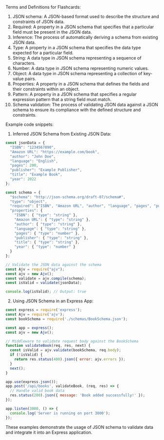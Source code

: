 Terms and Definitions for Flashcards:
1. JSON schema: A JSON-based format used to describe the structure and constraints of JSON data.
2. Required: A property in a JSON schema that specifies that a particular field must be present in the JSON data.
3. Inference: The process of automatically deriving a schema from existing JSON data.
4. Type: A property in a JSON schema that specifies the data type expected for a particular field.
5. String: A data type in JSON schema representing a sequence of characters.
6. Number: A data type in JSON schema representing numeric values.
7. Object: A data type in JSON schema representing a collection of key-value pairs.
8. Properties: A property in a JSON schema that defines the fields and their constraints within an object.
9. Pattern: A property in a JSON schema that specifies a regular expression pattern that a string field must match.
10. Schema validation: The process of validating JSON data against a JSON schema to ensure its compliance with the defined structure and constraints.

Example code snippets:

1. Inferred JSON Schema from Existing JSON Data:
```javascript
const jsonData = {
  "ISBN": "1234567890",
  "Amazon URL": "https://example.com/book",
  "author": "John Doe",
  "language": "English",
  "pages": 200,
  "publisher": "Example Publisher",
  "title": "Example Book",
  "year": 2022
};

const schema = {
  "$schema": "http://json-schema.org/draft-07/schema#",
  "type": "object",
  "required": ["ISBN", "Amazon URL", "author", "language", "pages", "publisher", "title", "year"],
  "properties": {
    "ISBN": { "type": "string" },
    "Amazon URL": { "type": "string" },
    "author": { "type": "string" },
    "language": { "type": "string" },
    "pages": { "type": "number" },
    "publisher": { "type": "string" },
    "title": { "type": "string" },
    "year": { "type": "number" }
  }
};

// Validate the JSON data against the schema
const Ajv = require("ajv");
const ajv = new Ajv();
const validate = ajv.compile(schema);
const isValid = validate(jsonData);

console.log(isValid); // Output: true
```

2. Using JSON Schema in an Express App:
```javascript
const express = require('express');
const Ajv = require('ajv');
const bookSchema = require('./schemas/BookSchema.json');

const app = express();
const ajv = new Ajv();

// Middleware to validate request body against the BookSchema
function validateBook(req, res, next) {
  const isValid = ajv.validate(bookSchema, req.body);
  if (!isValid) {
    return res.status(400).json({ error: ajv.errors });
  }
  next();
}

app.use(express.json());
app.post('/api/books', validateBook, (req, res) => {
  // Handle valid book data
  res.status(200).json({ message: 'Book added successfully!' });
});

app.listen(3000, () => {
  console.log('Server is running on port 3000');
});
```

These examples demonstrate the usage of JSON schema to validate data and integrate it into an Express application.